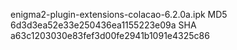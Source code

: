 enigma2-plugin-extensions-colacao-6.2.0a.ipk
MD5 6d3d3ea52e33e250436ea1155223e09a
SHA a63c1203030e83fef3d00fe2941b1091e4325c86

